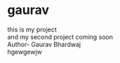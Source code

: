 # gaurav
this is my project
<br>
and my second project coming soon
<br>
Author- Gaurav Bhardwaj
<br>
hgewgewjw

